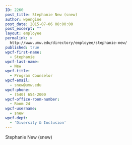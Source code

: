 ```yaml
---
ID: 2260
post_title: Stephanie New (snew)
author: wpengine
post_date: 2015-07-06 08:00:00
post_excerpt: ""
layout: employee
permalink: >
  http://www.umw.edu/directory/employee/stephanie-new/
published: true
wpcf-first-name:
  - Stephanie
wpcf-last-name:
  - New
wpcf-title:
  - Program Counselor
wpcf-email:
  - snew@umw.edu
wpcf-phone:
  - (540) 654-2000
wpcf-office-room-number:
  - Room 24
wpcf-username:
  - snew
wpcf-dept:
  - 'Diversity & Inclusion'
---
```

Stephanie New (snew)